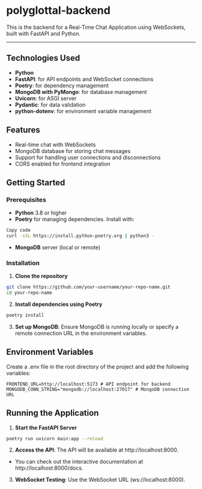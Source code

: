 # polyglottal-backend

This is the backend for a Real-Time Chat Application using WebSockets, built with FastAPI and Python. 

---

## Technologies Used

- **Python**
- **FastAPI**: for API endpoints and WebSocket connections
- **Poetry**: for dependency management
- **MongoDB with PyMongo**: for database management
- **Uvicorn**: for ASGI server
- **Pydantic**: for data validation
- **python-dotenv**: for environment variable management

## Features

- Real-time chat with WebSockets
- MongoDB database for storing chat messages
- Support for handling user connections and disconnections
- CORS enabled for frontend integration

## Getting Started

### Prerequisites

- **Python** 3.8 or higher
- **Poetry** for managing dependencies. Install with:

```bash
Copy code
curl -sSL https://install.python-poetry.org | python3 -
```

- **MongoDB** server (local or remote)

### Installation

1. **Clone the repository**

```bash
git clone https://github.com/your-username/your-repo-name.git
cd your-repo-name
```

2. **Install dependencies using Poetry**

```bash
poetry install
```

3. **Set up MongoDB**: Ensure MongoDB is running locally or specify a remote connection URL in the environment variables.

## Environment Variables

Create a .env file in the root directory of the project and add the following variables:

```env
FRONTEND_URL=http://localhost:5173 # API endpoint for backend
MONGODB_CONN_STRING="mongodb://localhost:27017" # MongoDB connection URL
```

## Running the Application

1. **Start the FastAPI Server**

```bash
poetry run uvicorn main:app --reload
```

2. **Access the API**: The API will be available at http://localhost:8000.

- You can check out the interactive documentation at http://localhost:8000/docs.

3. **WebSocket Testing**: Use the WebSocket URL (ws://localhost:8000).

```

```
